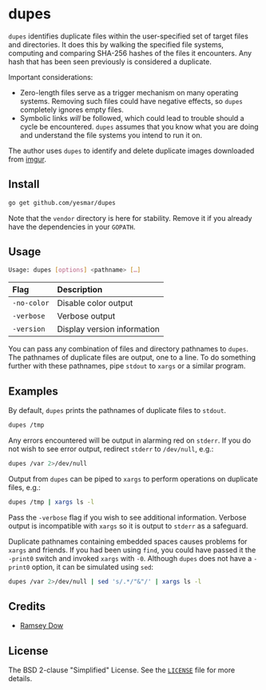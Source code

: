 # dupes

`dupes` identifies duplicate files within the user-specified set of target files and directories. It does this by walking the specified file systems, computing and comparing SHA-256 hashes of the files it encounters. Any hash that has been seen previously is considered a duplicate.

Important considerations:

- Zero-length files serve as a trigger mechanism on many operating systems. Removing such files could have negative effects, so `dupes` completely ignores empty files.
- Symbolic links *will* be followed, which could lead to trouble should a cycle be encountered. `dupes` assumes that you know what you are doing and understand the file systems you intend to run it on.

The author uses `dupes` to identify and delete duplicate images downloaded from [imgur](https://imgur.com).

## Install

```bash
go get github.com/yesmar/dupes
```

Note that the `vendor` directory is here for stability. Remove it if you already have the dependencies in your `GOPATH`.

## Usage

```bash
Usage: dupes [options] <pathname> […]
```

| Flag | Description |
| :--- | :--- |
| `-no-color` | Disable color output |
| `-verbose` | Verbose output |
| `-version` | Display version information |

You can pass any combination of files and directory pathnames to `dupes`. The pathnames of duplicate files are output, one to a line. To do something further with these pathnames, pipe `stdout` to `xargs` or a similar program.

## Examples

By default, `dupes` prints the pathnames of duplicate files to `stdout`.

```bash
dupes /tmp
```

Any errors encountered will be output in alarming red on `stderr`. If you do not wish to see error output, redirect `stderr` to `/dev/null`, e.g.:

```bash
dupes /var 2>/dev/null
```

Output from `dupes` can be piped to `xargs` to perform operations on duplicate files, e.g.:

```bash
dupes /tmp | xargs ls -l
```

Pass the `-verbose` flag if you wish to see additional information. Verbose output is incompatible with `xargs` so it is output to `stderr` as a safeguard.

Duplicate pathnames containing embedded spaces causes problems for `xargs` and friends. If you had been using `find`, you could have passed it the `-print0` switch and invoked `xargs` with `-0`. Although `dupes` does not have a `-print0` option, it can be simulated using `sed`:

```bash
dupes /var 2>/dev/null | sed 's/.*/"&"/' | xargs ls -l
```

## Credits

- [Ramsey Dow](https://github.com/yesmar)

## License

The BSD 2-clause "Simplified" License. See the [`LICENSE`](https://github.com/yesmar/dupes/LICENSE) file for more details.
